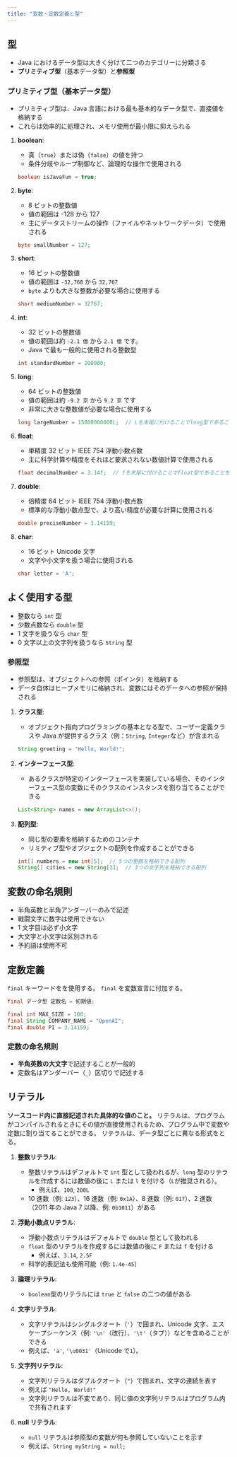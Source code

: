 ```yaml
---
title: "変数・定数定義と型"
---
```


## 型

- Java におけるデータ型は大きく分けて二つのカテゴリーに分類さる
- **プリミティブ型**（基本データ型）と**参照型**

### プリミティブ型（基本データ型）

- プリミティブ型は、Java 言語における最も基本的なデータ型で、直接値を格納する
- これらは効率的に処理され、メモリ使用が最小限に抑えられる

1. **boolean**:

   - 真（`true`）または偽（`false`）の値を持つ
   - 条件分岐やループ制御など、論理的な操作で使用される

   ```java
   boolean isJavaFun = true;
   ```

2. **byte**:

   - 8 ビットの整数値
   - 値の範囲は -128 から 127
   - 主にデータストリームの操作（ファイルやネットワークデータ）で使用される

   ```java
   byte smallNumber = 127;
   ```

3. **short**:

   - 16 ビットの整数値
   - 値の範囲は `-32,768` から `32,767`
   - `byte` よりも大きな整数が必要な場合に使用する

   ```java
   short mediumNumber = 32767;
   ```

4. **int**:

   - 32 ビットの整数値
   - 値の範囲は約 `-2.1 億` から `2.1 億` です。
   - Java で最も一般的に使用される整数型

   ```java
   int standardNumber = 200000;
   ```

5. **long**:

   - 64 ビットの整数値
   - 値の範囲は約 `-9.2 京` から `9.2 京` です
   - 非常に大きな整数値が必要な場合に使用する

   ```java
   long largeNumber = 15000000000L;  // Lを末尾に付けることでlong型であることを示す
   ```

6. **float**:

   - 単精度 32 ビット IEEE 754 浮動小数点数
   - 主に科学計算や精度をそれほど要求されない数値計算で使用される

   ```java
   float decimalNumber = 3.14f;  // fを末尾に付けることでfloat型であることを示す
   ```

7. **double**:

   - 倍精度 64 ビット IEEE 754 浮動小数点数
   - 標準的な浮動小数点型で、より高い精度が必要な計算に使用される

   ```java
   double preciseNumber = 3.14159;
   ```

8. **char**:

   - 16 ビット Unicode 文字
   - 文字や小文字を扱う場合に使用される

   ```java
   char letter = 'A';
   ```

## よく使用する型

- 整数なら `int` 型
- 少数点数なら `double` 型
- 1 文字を扱うなら `char` 型
- 0 文字以上の文字列を扱うなら `String` 型

### 参照型

- 参照型は、オブジェクトへの参照（ポインタ）を格納する
- データ自体はヒープメモリに格納され、変数にはそのデータへの参照が保持される

1. **クラス型**:

   - オブジェクト指向プログラミングの基本となる型で、ユーザー定義クラスや Java が提供するクラス（例：`String`, `Integer`など）が含まれる

   ```java
   String greeting = "Hello, World!";
   ```

2. **インターフェース型**:

   - あるクラスが特定のインターフェースを実装している場合、そのインターフェース型の変数にそのクラスのインスタンスを割り当てることができる

   ```java
   List<String> names = new ArrayList<>();
   ```

3. **配列型**:

   - 同じ型の要素を格納するためのコンテナ
   - リミティブ型やオブジェクトの配列を作成することができる

   ```java
   int[] numbers = new int[5];  // 5つの整数を格納できる配列
   String[] cities = new String[3];  // 3つの文字列を格納できる配列
   ```

## 変数の命名規則

- 半角英数と半角アンダーバーのみで記述
- 戦闘文字に数字は使用できない
- 1 文字目は必ず小文字
- 大文字と小文字は区別される
- 予約語は使用不可

## 定数定義

`final` キーワードをを使用する。
`final` を変数宣言に付加する。

```java
final データ型 定数名 = 初期値;
```

```java
final int MAX_SIZE = 100;
final String COMPANY_NAME = "OpenAI";
final double PI = 3.14159;
```

### 定数の命名規則

- **半角英数の大文字**で記述することが一般的
- 定数名はアンダーバー（`_`）区切りで記述する

## リテラル

**ソースコード内に直接記述された具体的な値のこと。**
リテラルは、プログラムがコンパイルされるときにその値が直接使用されるため、プログラム中で変数や定数に割り当てることができる。
リテラルは、データ型ごとに異なる形式をとる。

1. **整数リテラル**:

   - 整数リテラルはデフォルトで `int` 型として扱われるが、`long` 型のリテラルを作成するには数値の後に `L` または `l` を付ける（`L`が推奨される）。
     - 例えば、`100`, `200L`
   - 10 進数（例: `123`）、16 進数（例: `0x1A`）、8 進数（例: `017`）、2 進数（2011 年の Java 7 以降、例: `0b1011`）がある

2. **浮動小数点リテラル**:

   - 浮動小数点リテラルはデフォルトで `double` 型として扱われる
   - `float` 型のリテラルを作成するには数値の後に `F` または `f` を付ける
     - 例えば、`3.14`, `2.5F`
   - 科学的表記法も使用可能（例: `1.4e-45`）

3. **論理リテラル**:

   - `boolean`型のリテラルには `true` と `false` の二つの値がある

4. **文字リテラル**:

   - 文字リテラルはシングルクオート（`'`）で囲まれ、Unicode 文字、エスケープシーケンス（例: `'\n'`（改行）、`'\t'`（タブ））などを含めることができる
   - 例えば、`'a'`, `'\u0031'`（Unicode で`1`）。

5. **文字列リテラル**:

   - 文字列リテラルはダブルクオート（`"`）で囲まれ、文字の連続を表す
   - 例えば `"Hello, World!"`
   - 文字列リテラルは不変であり、同じ値の文字列リテラルはプログラム内で共有されます

6. **null リテラル**:
   - `null` リテラルは参照型の変数が何も参照していないことを示す
   - 例えば、`String myString = null;`
